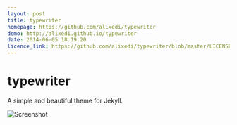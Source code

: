 ```yaml
---
layout: post
title: typewriter
homepage: https://github.com/alixedi/typewriter
demo: http://alixedi.github.io/typewriter
date: 2014-06-05 18:19:20
licence_link: https://github.com/alixedi/typewriter/blob/master/LICENSE
---
```

typewriter
==========

A simple and beautiful theme for Jekyll.

![Screenshot](https://raw.githubusercontent.com/alixedi/typewriter/master/images/screenshot.png)

